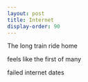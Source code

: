 ```yaml
---
layout: post
title: Internet
display-order: 90
---
```


The long train ride home

feels like the first of many

failed internet dates
